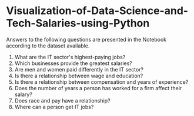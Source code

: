 # Visualization-of-Data-Science-and-Tech-Salaries-using-Python



Answers to the following questions are presented in the Notebook according to the dataset available.

1. What are the IT sector's highest-paying jobs?
2. Which businesses provide the greatest salaries?
3. Are men and women paid differently in the IT sector?
4. Is there a relationship between wage and education?
5. Is there a relationship between compensation and years of experience?
6. Does the number of years a person has worked for a firm affect their salary?
7. Does race and pay have a relationship?
8. Where can a person get IT jobs?
